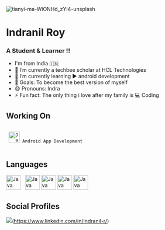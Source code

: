 ![tianyi-ma-WiONHd_zYI4-unsplash](https://user-images.githubusercontent.com/87275536/159563532-7f0138e2-6965-4eb8-bc25-79669f62877e.jpg)
# Indranil Roy 
### A Student & Learner !!

- I'm from India 🇮🇳
- 🔭 I’m currently a techbee scholar at HCL Technologies
- 🌱 I’m currently learning  ▶ android development
- 🥅 Goals: To become the best version of myself 
- 😄 Pronouns: Indra
- ⚡ Fun fact: The only thing i love after my family is  💻 Coding

## Working On
<code>
 <img src="https://user-images.githubusercontent.com/87275536/159572037-e385d39e-aa0b-46b9-b866-465ebb93506b.png" height="30" title="Java"> Android App Development 
 </code>

 
## Languages

 <img src="https://user-images.githubusercontent.com/87275536/159572116-7ff22bb3-a95b-43cc-846c-01947024513b.png" height="40" title="Java"> &nbsp;
  <img src="https://user-images.githubusercontent.com/87275536/159571998-103aea90-e6d4-4587-a69f-f6a8e9dfe99e.png" height="40" title="Java">
   <img src="https://user-images.githubusercontent.com/87275536/159571990-2d39861e-9984-4096-aa8a-27cef169d7af.png" height="40" title="Java">
    <img src="https://user-images.githubusercontent.com/87275536/159572222-f026181f-e6fb-4d86-935d-981c2fa06443.png" height="40" title="Java">
     <img src="https://user-images.githubusercontent.com/87275536/159571599-6adc6d75-18ec-4227-9600-57eed333fb8d.png" height="40" title="Java">
    
## Social Profiles
<img src="https://user-images.githubusercontent.com/87275536/159578489-0bc36e00-792e-4bea-b6e1-d39d081ff4d5.png">(https://www.linkedin.com/in/indranil-r/)
<!--
- 👯 I’m looking to collaborate on ...
- 🤔 I’m looking for help with ...
- 💬 Ask me about ...
- 📫 How to reach me: ...
-->

